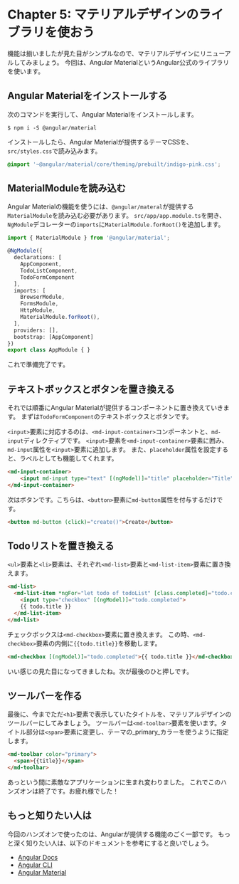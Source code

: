# Chapter 5: マテリアルデザインのライブラリを使おう

機能は揃いましたが見た目がシンプルなので、マテリアルデザインにリニューアルしてみましょう。
今回は、Angular MaterialというAngular公式のライブラリを使います。

## Angular Materialをインストールする

次のコマンドを実行して、Angular Materialをインストールします。

```
$ npm i -S @angular/material
```

インストールしたら、Angular Materialが提供するテーマCSSを、`src/styles.css`で読み込みます。

```css
@import '~@angular/material/core/theming/prebuilt/indigo-pink.css'; 
```

## MaterialModuleを読み込む

Angular Materialの機能を使うには、`@angular/materal`が提供する`MaterialModule`を読み込む必要があります。
`src/app/app.module.ts`を開き、`NgModule`デコレーターの`imports`に`MaterialModule.forRoot()`を追加します。

```ts
import { MaterialModule } from '@angular/material';

@NgModule({
  declarations: [
    AppComponent,
    TodoListComponent,
    TodoFormComponent
  ],
  imports: [
    BrowserModule,
    FormsModule,
    HttpModule,
    MaterialModule.forRoot(),
  ],
  providers: [],
  bootstrap: [AppComponent]
})
export class AppModule { }
```

これで準備完了です。

## テキストボックスとボタンを置き換える

それでは順番にAngular Materialが提供するコンポーネントに置き換えていきます。
まずは`TodoFormComponent`のテキストボックスとボタンです。

`<input>`要素に対応するのは、`<md-input-container>`コンポーネントと、`md-input`ディレクティブです。
`<input>`要素を`<md-input-container>`要素に囲み、`md-input`属性を`<input>`要素に追加します。
また、`placeholder`属性を設定すると、ラベルとしても機能してくれます。

```html
<md-input-container>
    <input md-input type="text" [(ngModel)]="title" placeholder="Title"> 
</md-input-container>
```

次はボタンです。こちらは、`<button>`要素に`md-button`属性を付与するだけです。

```html
<button md-button (click)="create()">Create</button>
```

## Todoリストを置き換える

`<ul>`要素と`<li>`要素は、それぞれ`<md-list>`要素と`<md-list-item>`要素に置き換えます。

```html
<md-list>
  <md-list-item *ngFor="let todo of todoList" [class.completed]="todo.completed">
    <input type="checkbox" [(ngModel)]="todo.completed">
    {{ todo.title }}
  </md-list-item>
</md-list>
```

チェックボックスは`<md-checkbox>`要素に置き換えます。
この時、`<md-checkbox>`要素の内側に`{{todo.title}}`を移動します。

```html
<md-checkbox [(ngModel)]="todo.completed">{{ todo.title }}</md-checkbox>
```

いい感じの見た目になってきましたね。次が最後のひと押しです。

## ツールバーを作る

最後に、今までただ`<h1>`要素で表示していたタイトルを、マテリアルデザインのツールバーにしてみましょう。
ツールバーは`<md-toolbar>`要素を使います。タイトル部分は`<span>`要素に変更し、テーマの_primary_カラーを使うように指定します。

```html
<md-toolbar color="primary">
  <span>{{title}}</span>
</md-toolbar>
```

あっという間に素敵なアプリケーションに生まれ変わりました。
これでこのハンズオンは終了です。お疲れ様でした！

## もっと知りたい人は

今回のハンズオンで使ったのは、Angularが提供する機能のごく一部です。
もっと深く知りたい人は、以下のドキュメントを参考にすると良いでしょう。

- [Angular Docs](https://angular.io/docs/ts/latest/)
- [Angular CLI](https://github.com/angular/angular-cli)
- [Angular Material](https://material.angular.io)
